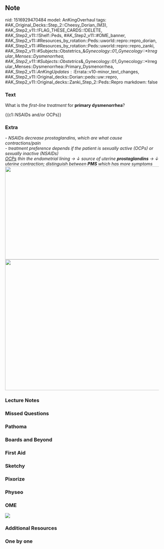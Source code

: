 ## Note
nid: 1516929470484
model: AnKingOverhaul
tags: #AK_Original_Decks::Step_2::Cheesy_Dorian_(M3), #AK_Step2_v11::!FLAG_THESE_CARDS::!DELETE, #AK_Step2_v11::!Shelf::Peds, #AK_Step2_v11::#OME_banner, #AK_Step2_v11::#Resources_by_rotation::Peds::uworld::repro::repro_dorian, #AK_Step2_v11::#Resources_by_rotation::Peds::uworld::repro::repro_zanki, #AK_Step2_v11::#Subjects::Obstetrics_&_Gynecology::01_Gynecology::*Irregular_Menses::Dysmenorrhea, #AK_Step2_v11::#Subjects::Obstetrics_&_Gynecology::01_Gynecology::*Irregular_Menses::Dysmenorrhea::Primary_Dysmenorrhea, #AK_Step2_v11::$AnKingUpdates::$Errata::v10-minor_text_changes, #AK_Step2_v11::Original_decks::Dorian::peds::uw::repro, #AK_Step2_v11::Original_decks::Zanki_Step_2::Peds::Repro
markdown: false

### Text
What is the <i>first-line treatment</i> for <b>primary
dysmenorrhea</b>?
<div>
  {{c1::NSAIDs and/or OCPs}}
</div>

### Extra
<div>
  <i>- NSAIDs decrease prostaglandins, which are what cause
  contractions/pain</i>
</div>
<div>
  <i>- treatment preference depends if the patient is sexually
  active (OCPs) or sexually inactive (NSAIDs)</i>
</div>
<div>
  <i><u>OCPs</u> thin the endometrial lining → ↓ source of uterine
  <b>prostaglandins</b> → ↓ uterine contraction; distinguish
  between <b>PMS</b> which has more symptoms</i>
</div><img src="boo_1606536512074.png" class="" style=
"height: 305px; width: 536px;">
<div><img class="" src="whateva_1606536512074.png" style=
"width: 536px; height: 429px;"></div>

### Lecture Notes


### Missed Questions


### Pathoma


### Boards and Beyond


### First Aid


### Sketchy


### Pixorize


### Physeo


### OME
<div class="ome-widget">
  <a href="https://onlinemeded.org?ref=anki"><img src=
  "_OME_AnkiFlashcards_General_4.png"></a>
</div>

### Additional Resources


### One by one

